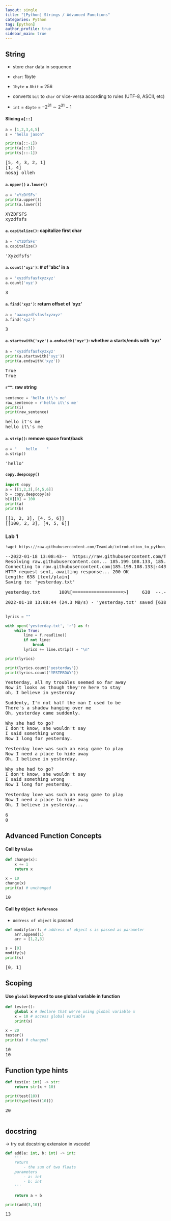 ```yaml
---
layout: single
title: "[Python] Strings / Advanced Functions"
categories: Python
tag: [python]
author_profile: true
sidebar_main: true
---
```


<head>
  <style>
    table.dataframe {
      white-space: normal;
      width: 100%;
      height: 240px;
      display: block;
      overflow: auto;
      font-family: Arial, sans-serif;
      font-size: 0.9rem;
      line-height: 20px;
      text-align: center;
      border: 0px !important;
    }

    table.dataframe th {
      text-align: center;
      font-weight: bold;
      padding: 8px;
    }

    table.dataframe td {
      text-align: center;
      padding: 8px;
    }

    table.dataframe tr:hover {
      background: #b8d1f3;
    }

    .output_prompt {
      overflow: auto;
      font-size: 0.9rem;
      line-height: 1.45;
      border-radius: 0.3rem;
      -webkit-overflow-scrolling: touch;
      padding: 0.8rem;
      margin-top: 0;
      margin-bottom: 15px;
      font: 1rem Consolas, "Liberation Mono", Menlo, Courier, monospace;
      color: $code-text-color;
      border: solid 1px $border-color;
      border-radius: 0.3rem;
      word-break: normal;
      white-space: pre;
    }

.dataframe tbody tr th:only-of-type {
vertical-align: middle;
}

.dataframe tbody tr th {
vertical-align: top;
}

.dataframe thead th {
text-align: center !important;
padding: 8px;
}

.page\_\_content p {
margin: 0 0 0px !important;
}

.page\_\_content p > strong {
font-size: 0.8rem !important;
}

  </style>
</head>

## String

- store <code>char</code> data in sequence

- `char`: 1byte

- `1byte` = `8bit` = 256

- converts `bit` to `char` or vice-versa according to rules (UTF-8, ASCII, etc)

* `int` = `4byte` = $-2^{31}\sim2^{31} - 1$

#### Slicing `a[::]`

```python
a = [1,2,3,4,5]
s = "hello jason"

print(a[::-1])
print(a[::3])
print(s[::-1])
```

<pre>
[5, 4, 3, 2, 1]
[1, 4]
nosaj olleh
</pre>

#### `a.upper()` `a.lower()`

```python
a = 'xYzDfSFs'
print(a.upper())
print(a.lower())
```

<pre>
XYZDFSFS
xyzdfsfs
</pre>

#### `a.capitalize()`: capitalize first char

```python
a = 'xYzDfSFs'
a.capitalize()
```

<pre>
'Xyzdfsfs'
</pre>

#### `a.count('xyz')`: # of 'abc' in a

```python
a = 'xyzdfsfasfxyzxyz'
a.count('xyz')
```

<pre>
3
</pre>

#### `a.find('xyz')`: return offset of 'xyz'

```python
a = 'aaaxyzdfsfasfxyzxyz'
a.find('xyz')
```

<pre>
3
</pre>

#### `a.startswith('xyz')` `a.endswith('xyz')`: whether a starts/ends with 'xyz'

```python
a = 'xyzdfsfasfxyzxyz'
print(a.startswith('xyz'))
print(a.endswith('xyz'))
```

<pre>
True
True
</pre>

#### `r""`: raw string

```python
sentence = 'hello it\'s me'
raw_sentence = r'hello it\'s me'
print(i)
print(raw_sentence)
```

<pre>
hello it's me
hello it\'s me
</pre>

#### `a.strip()`: remove space front/back

```python
a = "    hello    "
a.strip()
```

<pre>
'hello'
</pre>

#### `copy.deepcopy()`

```python
import copy
a = [[1,2,3],[4,5,6]]
b = copy.deepcopy(a)
b[0][0] = 100
print(a)
print(b)
```

<pre>
[[1, 2, 3], [4, 5, 6]]
[[100, 2, 3], [4, 5, 6]]
</pre>

### Lab 1

```python
!wget https://raw.githubusercontent.com/TeamLab/introduction_to_python_TEAMLAB_MOOC/master/code/6/yesterday.txt
```

<pre>
--2022-01-18 13:08:43--  https://raw.githubusercontent.com/TeamLab/introduction_to_python_TEAMLAB_MOOC/master/code/6/yesterday.txt
Resolving raw.githubusercontent.com... 185.199.108.133, 185.199.109.133, 185.199.111.133, ...
Connecting to raw.githubusercontent.com|185.199.108.133|:443... connected.
HTTP request sent, awaiting response... 200 OK
Length: 638 [text/plain]
Saving to: 'yesterday.txt'

yesterday.txt       100%[===================>]     638  --.-KB/s    in 0s      

2022-01-18 13:08:44 (24.3 MB/s) - 'yesterday.txt' saved [638/638]

</pre>

```python
lyrics = ""

with open('yesterday.txt', 'r') as f:
    while True:
        line = f.readline()
        if not line:
            break
        lyrics += line.strip() + "\n"

print(lyrics)

print(lyrics.count('yesterday'))
print(lyrics.count('YESTERDAY'))
```

<pre>
Yesterday, all my troubles seemed so far away
Now it looks as though they're here to stay
oh, I believe in yesterday

Suddenly, I'm not half the man I used to be
There's a shadow hanging over me
Oh, yesterday came suddenly.

Why she had to go?
I don't know, she wouldn't say
I said something wrong
Now I long for yesterday.

Yesterday love was such an easy game to play
Now I need a place to hide away
Oh, I believe in yesterday.

Why she had to go?
I don't know, she wouldn't say
I said something wrong
Now I long for yesterday.

Yesterday love was such an easy game to play
Now I need a place to hide away
Oh, I believe in yesterday...

6
0
</pre>

## Advanced Function Concepts

#### Call by `Value`

```python
def change(x):
    x += 1
    return x

x = 10
change(x)
print(x) # unchanged
```

<pre>
10
</pre>

#### Call by `Object Reference`

- `Address of object` is passed

```python
def modify(arr): # address of object s is passed as parameter
    arr.append(1)
    arr = [1,2,3]

s = [0]
modify(s)
print(s)
```

<pre>
[0, 1]
</pre>

## Scoping

#### Use `global` keyword to use global variable in function

```python
def tester():
    global x # declare that we're using global variable x
    x = 10 # access global variable
    print(x)

x = 20
tester()
print(x) # changed!
```

<pre>
10
10
</pre>

## Function type hints

```python
def test(x: int) -> str:
    return str(x + 10)

print(test(10))
print(type(test(10)))
```

<pre>
20
<class 'str'>
</pre>

## docstring

-> try out docstring extension in vscode!

```python
def add(a: int, b: int) -> int:
    '''
    return
        - the sum of two floats
    parameters
        - a: int
        - b: int
    '''

    return a + b

print(add(3,10))
```

<pre>
13
</pre>

```python

```
